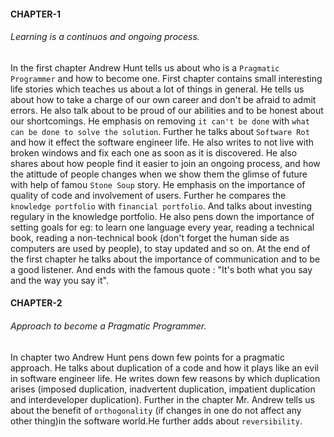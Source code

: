 
#### CHAPTER-1
###### Learning is a continuos and ongoing process. 
In the first chapter Andrew Hunt tells us about who is a `Pragmatic Programmer` and how to become one. First chapter contains small interesting life stories which teaches us about a lot of things in general. He tells us about how to take a charge of our own career and don't be afraid to admit errors. He also talk about to be proud of our abilities and to be honest about our shortcomings.  He emphasis on removing `it can't be done` with `what can be done to solve the solution`. Further he talks about `Software Rot` and how it effect the software engineer life. He also writes to not live with broken windows and fix each one as soon as it is discovered. He also shares about how people find it easier to join an ongoing process, and how the atittude of people changes when we show them the glimse of future with help of famou `Stone Soup` story. He emphasis on the importance of quality of code and involvement of users. 
Further he compares the `knowledge portfolio` with `financial portfolio`. And talks about investing regulary in the knowledge portfolio. He also pens down the importance of setting goals for eg: to learn one language every year, reading a technical book, reading a non-technical book (don't forget the human side as computers are used by people), to stay updated and so on. At the end of the first chapter he talks about the importance of communication and to be a good listener. 
And ends with the famous quote : "It's both what you say and the way you say it". 

#### CHAPTER-2
###### Approach to become a Pragmatic Programmer.
In chapter two Andrew Hunt pens down few points for a pragmatic approach. He talks about duplication of a code and how it plays like an evil in software engineer life. He writes down few reasons by which duplication arises (imposed duplication, inadvertent duplication, impatient duplication and interdeveloper duplication). 
Further in the chapter Mr. Andrew tells us about the benefit of `orthogonality` (if changes in one do not affect any other thing)in the software world.He further adds about `reversibility`.
